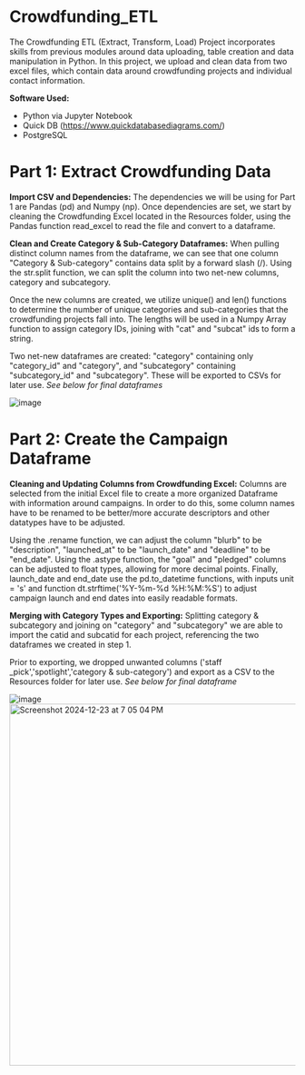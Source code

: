 # Crowdfunding_ETL

The Crowdfunding ETL (Extract, Transform, Load) Project incorporates skills from previous modules around data uploading, table creation and data manipulation in Python. In this project, we upload and clean data from two excel files, which contain data around crowdfunding projects and individual contact information. 

**Software Used:**

- Python via Jupyter Notebook
- Quick DB (https://www.quickdatabasediagrams.com/)
- PostgreSQL

# Part 1: Extract Crowdfunding Data
**Import CSV and Dependencies:**
The dependencies we will be using for Part 1 are Pandas (pd) and Numpy (np).
Once dependencies are set, we start by cleaning the Crowdfunding Excel located in the Resources folder, using the Pandas function read_excel to read the file and convert to a dataframe.

**Clean and Create Category & Sub-Category Dataframes:**
When pulling distinct column names from the dataframe, we can see that one column "Category & Sub-category" contains data split by a forward slash (/). Using the str.split function, we can split the column into two net-new columns, category and subcategory. 

Once the new columns are created, we utilize unique() and len() functions to determine the number of unique categories and sub-categories that the crowdfunding projects fall into. The lengths will be used in a Numpy Array function to assign category IDs, joining with "cat" and "subcat" ids to form a string.

Two net-new dataframes are created: "category" containing only "category_id" and "category", and "subcategory" containing "subcategory_id" and "subcategory". These will be exported to CSVs for later use. _See below for final dataframes_

![image](https://github.com/user-attachments/assets/772d376c-2059-4245-9b44-600f0e0163fd)


# Part 2: Create the Campaign Dataframe
**Cleaning and Updating Columns from Crowdfunding Excel:** 
Columns are selected from the initial Excel file to create a more organized Dataframe with information around campaigns. In order to do this, some column names have to be renamed to be better/more accurate descriptors and other datatypes have to be adjusted.

Using the .rename function, we can adjust the column "blurb" to be "description", "launched_at" to be "launch_date" and "deadline" to be "end_date". 
Using the .astype function, the "goal" and "pledged" columns can be adjusted to float types, allowing for more decimal points.
Finally, launch_date and end_date use the pd.to_datetime functions, with inputs unit = 's' and function dt.strftime('%Y-%m-%d %H:%M:%S') to adjust campaign launch and end dates into easily readable formats. 

**Merging with Category Types and Exporting:**
Splitting category & subcategory and joining on "category" and "subcategory" we are able to import the catid and subcatid for each project, referencing the two dataframes we created in step 1. 

Prior to exporting, we dropped unwanted columns ('staff _pick','spotlight','category & sub-category') and export as a CSV to the Resources folder for later use. _See below for final dataframe_

![image](https://github.com/user-attachments/assets/307e7436-a301-4493-87b2-183eb80be854)<img width="637" alt="Screenshot 2024-12-23 at 7 05 04 PM" src="https://github.com/user-attachments/assets/090cf9c3-a870-4e82-8a9b-ec41d62969b0" />





